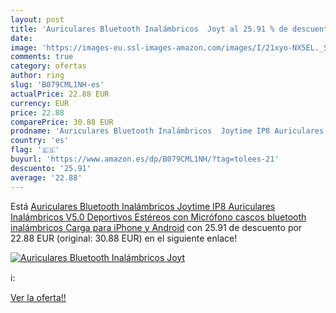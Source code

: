 ```yaml
---
layout: post
title: 'Auriculares Bluetooth Inalámbricos  Joyt al 25.91 % de descuento'
date: 
image: 'https://images-eu.ssl-images-amazon.com/images/I/21xyo-NX5EL._SL200_.jpg'
comments: true
category: ofertas
author: ring
slug: 'B079CML1NH-es'
actualPrice: 22.88 EUR
currency: EUR
price: 22.88
comparePrice: 30.88 EUR
prodname: 'Auriculares Bluetooth Inalámbricos  Joytime IP8 Auriculares Inalámbricos V5.0 Deportivos Estéreos con Micrófono  cascos bluetooth inalámbricos Carga para iPhone y Android'
country: 'es'
flag: '🇪🇸'
buyurl: 'https://www.amazon.es/dp/B079CML1NH/?tag=tolees-21'
descuento: '25.91'
average: '22.88'
---
```


Está [Auriculares Bluetooth Inalámbricos  Joytime IP8 Auriculares Inalámbricos V5.0 Deportivos Estéreos con Micrófono  cascos bluetooth inalámbricos Carga para iPhone y Android](https://www.amazon.es/dp/B079CML1NH/?tag=tolees-21) con 25.91 de descuento por 22.88 EUR (original: 30.88 EUR) en el siguiente enlace!

[![Auriculares Bluetooth Inalámbricos  Joyt](https://images-eu.ssl-images-amazon.com/images/I/21xyo-NX5EL._SL200_.jpg)](https://www.amazon.es/dp/B079CML1NH/?tag=tolees-21)

ℹ️:


[Ver la oferta!!](https://www.amazon.es/dp/B079CML1NH/?tag=tolees-21)
